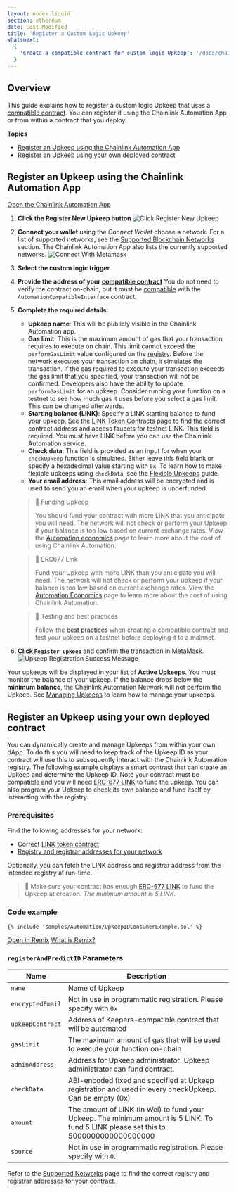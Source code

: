 ```yaml
---
layout: nodes.liquid
section: ethereum
date: Last Modified
title: 'Register a Custom Logic Upkeep'
whatsnext:
  {
    'Create a compatible contract for custom logic Upkeep': '/docs/chainlink-automation/compatible-contracts/',
  }
---
```


## Overview

This guide explains how to register a custom logic Upkeep that uses a [compatible contract](../compatible-contracts). You can register it using the Chainlink Automation App or from within a contract that you deploy.

**Topics**
+ [Register an Upkeep using the Chainlink Automation App](#register-an-upkeep-using-the-chainlink-automation-app)
+ [Register an Upkeep using your own deployed contract](#register-an-upkeep-using-your-own-deployed-contract)

## Register an Upkeep using the Chainlink Automation App

<div class="remix-callout">
    <a href="https://automation.chain.link" >Open the Chainlink Automation App</a>
</div>

1. **Click the Register New Upkeep button**
  ![Click Register New Upkeep](/images/contract-devs/automation/auto-ui-home.png)

1. **Connect your wallet** using the *Connect Wallet* choose a network. For a list of supported networks, see the [Supported Blockchain Networks](../supported-networks) section. The Chainlink Automation App also lists the currently supported networks.
  ![Connect With Metamask](/images/contract-devs/automation/auto-ui-wallet.png)

1. **Select the custom logic trigger**

1. **Provide the address of your [compatible contract](../compatible-contracts)** You do not need to verify the contract on-chain, but it must be [compatible](../compatible-contracts/) with the `AutomationCompatibleInterface` contract.

1. **Complete the required details:**

    - **Upkeep name**: This will be publicly visible in the Chainlink Automation app.
    - **Gas limit**: This is the maximum amount of gas that your transaction requires to execute on chain. This limit cannot exceed the `performGasLimit` value configured on the [registry](/docs/chainlink-automation/supported-networks/#configurations). Before the network executes your transaction on chain, it simulates the transaction. If the gas required to execute your transaction exceeds the gas limit that you specified, your transaction will not be confirmed. Developers also have the ability to update `performGasLimit` for an upkeep. Consider running your function on a testnet to see how much gas it uses before you select a gas limit. This can be changed afterwards.
    - **Starting balance (LINK)**: Specify a LINK starting balance to fund your upkeep. See the [LINK Token Contracts](/docs/link-token-contracts/) page to find the correct contract address and access faucets for testnet LINK. This field is required. You must have LINK before you can use the Chainlink Automation service.
    - **Check data**: This field is provided as an input for when your `checkUpkeep` function is simulated. Either leave this field blank or specify a hexadecimal value starting with `0x`. To learn how to make flexible upkeeps using `checkData`, see the [Flexible Upkeeps](../flexible-upkeeps) guide.
    - **Your email address**: This email address will be encrypted and is used to send you an email when your upkeep is underfunded.

    > 🚧 Funding Upkeep
    >
    > You should fund your contract with more LINK that you anticipate you will need. The network will not check or perform your Upkeep if your balance is too low based on current exchange rates. View the [Automation economics](../automation-economics) page to learn more about the cost of using Chainlink Automation.

    > 🚧 ERC677 Link
    >
    > Fund your Upkeep with more LINK than you anticipate you will need. The network will not check or perform your upkeep if your balance is too low based on current exchange rates. View the [Automation Economics](../automation-economics) page to learn more about the cost of using Chainlink Automation.

    > 🚧 Testing and best practices
    >
    > Follow the [best practices](../compatible-contracts/#best-practices) when creating a compatible contract and test your upkeep on a testnet before deploying it to a mainnet.

1. **Click `Register upkeep`** and confirm the transaction in MetaMask.
    ![Upkeep Registration Success Message](/images/contract-devs/automation/automation-registration-submitted.png)

Your upkeeps will be displayed in your list of **Active Upkeeps**. You must monitor the balance of your upkeep. If the balance drops below the **minimum balance**, the Chainlink Automation Network will not perform the Upkeep. See [Managing Upkeeps](../manage-upkeeps) to learn how to manage your upkeeps.

## Register an Upkeep using your own deployed contract

You can dynamically create and manage Upkeeps from within your own dApp. To do this you will need to keep track of the Upkeep ID as your contract will use this to subsequently interact with the Chainlink Automation registry. The following example displays a smart contract that can create an Upkeep and determine the Upkeep ID. Note your contract must be compatible and you will need [ERC-677 LINK](../../link-token-contracts/) to fund the upkeep. You can also program your Upkeep to check its own balance and fund itself by interacting with the registry.


### Prerequisites 

Find the following addresses for your network:

- Correct [LINK token contract](../../link-token-contracts/)
- [Registry and registrar addresses for your network](../supported-networks/#registry-and-registrar-addresses) 

Optionally, you can fetch the LINK address and registrar address from the intended registry at run-time.

> 📘 Make sure your contract has enough [ERC-677 LINK](../../link-token-contracts/) to fund the Upkeep at creation. _The minimum amount is 5 LINK._

### Code example

```solidity
{% include 'samples/Automation/UpkeepIDConsumerExample.sol' %}
```

<div class="remix-callout">
    <a href="https://remix.ethereum.org/#url=https://docs.chain.link/samples/Automation/UpkeepIDConsumerExample.sol" >Open in Remix</a>
    <a href="/docs/conceptual-overview/#what-is-remix" > What is Remix?</a>
</div>

### `registerAndPredictID` Parameters

| Name                   | Description                                                          |
| ---------------------- | -------------------------------------------------------------------- |
| `name`                 | Name of Upkeep         |
| `encryptedEmail`       | Not in use in programmatic registration. Please specify with `0x`           |
| `upkeepContract`       | Address of Keepers-compatible contract that will be automated           |
| `gasLimit`             | The maximum amount of gas that will be used to execute your function on-chain          |
| `adminAddress`         | Address for Upkeep administrator. Upkeep administrator can fund contract.        |
| `checkData`            | ABI-encoded fixed and specified at Upkeep registration and used in every checkUpkeep. Can be empty (0x)          |
| `amount`               | The amount of LINK (in Wei) to fund your Upkeep. The minimum amount is 5 LINK. To fund 5 LINK please set this to 5000000000000000000       |
| `source`               | Not in use in programmatic registration. Please specify with `0`.           |

Refer to the [Supported Networks](../supported-networks/#registry-and-registrar-addresses) page to find the correct registry and registrar addresses for your contract.
